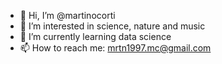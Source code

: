 - 👋 Hi, I’m @martinocorti
- 👀 I’m interested in science, nature and music
- 🌱 I’m currently learning data science
- 📫 How to reach me: mrtn1997.mc@gmail.com


<!---
martinocorti/martinocorti is a ✨ special ✨ repository because its `README.md` (this file) appears on your GitHub profile.
You can click the Preview link to take a look at your changes.
--->
